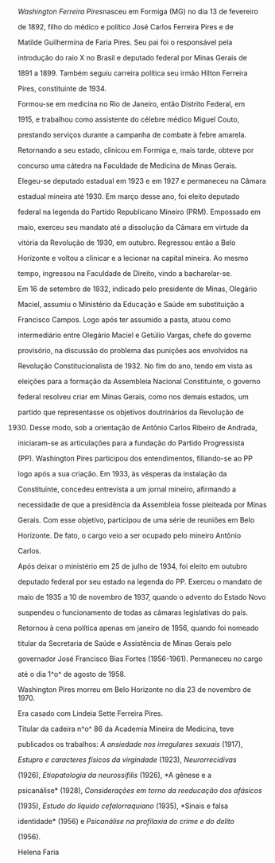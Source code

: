 

*Washington Ferreira Pires*nasceu em Formiga (MG) no dia 13 de fevereiro

de 1892, filho do médico e político José Carlos Ferreira Pires e de

Matilde Guilhermina de Faria Pires. Seu pai foi o responsável pela

introdução do raio X no Brasil e deputado federal por Minas Gerais de

1891 a 1899. Também seguiu carreira política seu irmão Hílton Ferreira

Pires, constituinte de 1934.



Formou-se em medicina no Rio de Janeiro, então Distrito Federal, em

1915, e trabalhou como assistente do célebre médico Miguel Couto,

prestando serviços durante a campanha de combate à febre amarela.

Retornando a seu estado, clinicou em Formiga e, mais tarde, obteve por

concurso uma cátedra na Faculdade de Medicina de Minas Gerais.



Elegeu-se deputado estadual em 1923 e em 1927 e permaneceu na Câmara

estadual mineira até 1930. Em março desse ano, foi eleito deputado

federal na legenda do Partido Republicano Mineiro (PRM). Empossado em

maio, exerceu seu mandato até a dissolução da Câmara em virtude da

vitória da Revolução de 1930, em outubro. Regressou então a Belo

Horizonte e voltou a clinicar e a lecionar na capital mineira. Ao mesmo

tempo, ingressou na Faculdade de Direito, vindo a bacharelar-se.



Em 16 de setembro de 1932, indicado pelo presidente de Minas, Olegário

Maciel, assumiu o Ministério da Educação e Saúde em substituição a

Francisco Campos. Logo após ter assumido a pasta, atuou como

intermediário entre Olegário Maciel e Getúlio Vargas, chefe do governo

provisório, na discussão do problema das punições aos envolvidos na

Revolução Constitucionalista de 1932. No fim do ano, tendo em vista as

eleições para a formação da Assembleia Nacional Constituinte, o governo

federal resolveu criar em Minas Gerais, como nos demais estados, um

partido que representasse os objetivos doutrinários da Revolução de

1930. Desse modo, sob a orientação de Antônio Carlos Ribeiro de Andrada,

iniciaram-se as articulações para a fundação do Partido Progressista

(PP). Washington Pires participou dos entendimentos, filiando-se ao PP

logo após a sua criação. Em 1933, às vésperas da instalação da

Constituinte, concedeu entrevista a um jornal mineiro, afirmando a

necessidade de que a presidência da Assembleia fosse pleiteada por Minas

Gerais. Com esse objetivo, participou de uma série de reuniões em Belo

Horizonte. De fato, o cargo veio a ser ocupado pelo mineiro Antônio

Carlos.



Após deixar o ministério em 25 de julho de 1934, foi eleito em outubro

deputado federal por seu estado na legenda do PP. Exerceu o mandato de

maio de 1935 a 10 de novembro de 1937, quando o advento do Estado Novo

suspendeu o funcionamento de todas as câmaras legislativas do país.



Retornou à cena política apenas em janeiro de 1956, quando foi nomeado

titular da Secretaria de Saúde e Assistência de Minas Gerais pelo

governador José Francisco Bias Fortes (1956-1961). Permaneceu no cargo

até o dia 1^o^ de agosto de 1958.



Washington Pires morreu em Belo Horizonte no dia 23 de novembro de 1970.



Era casado com Lindeia Sette Ferreira Pires.



Titular da cadeira n^o^ 86 da Academia Mineira de Medicina, teve

publicados os trabalhos: *A ansiedade nos irregulares sexuais* (1917),

*Estupro e caracteres físicos da virgindade* (1923), *Neurorrecidivas*

(1926), *Etiopatologia da neurossífilis* (1926), *A gênese e a

psicanálise* (1928), *Considerações em torno da reeducação dos afásicos*

(1935), *Estudo do líquido cefalorraquiano* (1935), *Sinais e falsa

identidade* (1956) e *Psicanálise na profilaxia do crime e do delito*

(1956).



Helena Faria



